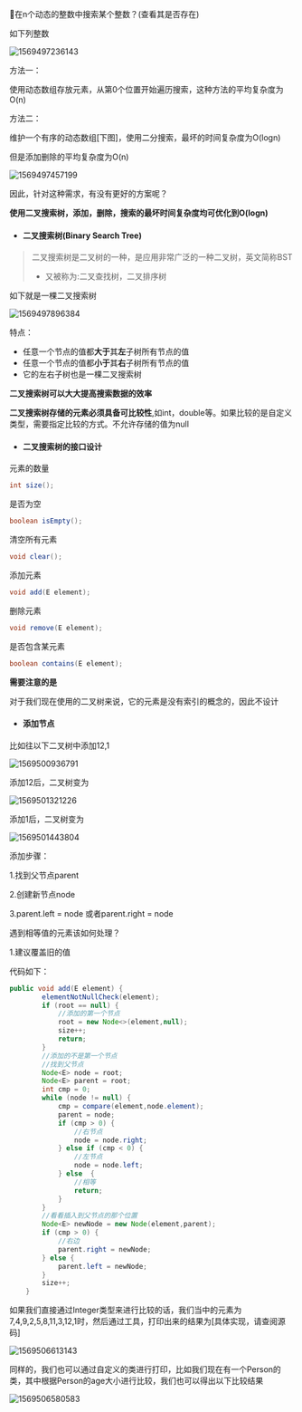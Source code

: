 🤔在n个动态的整数中搜索某个整数？(查看其是否存在)

如下列整数

![1569497236143](https://github.com/MSTGit/Algorithm/blob/master/BinarySearchTreeDemo/Resource/1569497236143.png)

方法一：

使用动态数组存放元素，从第0个位置开始遍历搜索，这种方法的平均复杂度为O(n)

方法二：

维护一个有序的动态数组[下图]，使用二分搜索，最坏的时间复杂度为O(logn)

但是添加删除的平均复杂度为O(n)

![1569497457199](https://github.com/MSTGit/Algorithm/blob/master/BinarySearchTreeDemo/Resource/1569497457199.png)

因此，针对这种需求，有没有更好的方案呢？

**使用二叉搜索树，添加，删除，搜索的最坏时间复杂度均可优化到O(logn)**

- #### 二叉搜索树(Binary Search Tree)

> 二叉搜索树是二叉树的一种，是应用非常广泛的一种二叉树，英文简称BST
>
> - 又被称为:二叉查找树，二叉排序树

如下就是一棵二叉搜索树

![1569497896384](https://github.com/MSTGit/Algorithm/blob/master/BinarySearchTreeDemo/Resource/1569497896384.png)

特点：

- 任意一个节点的值都**大于**其**左**子树所有节点的值
- 任意一个节点的值都**小于**其**右**子树所有节点的值
- 它的左右子树也是一棵二叉搜索树

**二叉搜索树可以大大提高搜索数据的效率**

**二叉搜索树存储的元素必须具备可比较性**,如int，double等。如果比较的是自定义类型，需要指定比较的方式。不允许存储的值为null

- #### 二叉搜索树的接口设计

元素的数量

```java
int size();
```

是否为空

```java
boolean isEmpty();
```

清空所有元素

```java
void clear();
```

添加元素

```java
void add(E element);
```

删除元素

```java
void remove(E element);
```

是否包含某元素

```java
boolean contains(E element);
```

**需要注意的是**

对于我们现在使用的二叉树来说，它的元素是没有索引的概念的，因此不设计

- #### 添加节点

比如往以下二叉树中添加12,1

![1569500936791](https://github.com/MSTGit/Algorithm/blob/master/BinarySearchTreeDemo/Resource/1569500936791.png)

添加12后，二叉树变为

![1569501321226](https://github.com/MSTGit/Algorithm/blob/master/BinarySearchTreeDemo/Resource/1569501321226.png)

添加1后，二叉树变为

![1569501443804](https://github.com/MSTGit/Algorithm/blob/master/BinarySearchTreeDemo/Resource/1569501443804.png)

添加步骤：

1.找到父节点parent

2.创建新节点node

3.parent.left = node 或者parent.right = node

遇到相等值的元素该如何处理？

1.建议覆盖旧的值

代码如下：

```java
public void add(E element) {
        elementNotNullCheck(element);
        if (root == null) {
            //添加的第一个节点
            root = new Node<>(element,null);
            size++;
            return;
        }
        //添加的不是第一个节点
        //找到父节点
        Node<E> node = root;
        Node<E> parent = root;
        int cmp = 0;
        while (node != null) {
            cmp = compare(element,node.element);
            parent = node;
            if (cmp > 0) {
                //右节点
                node = node.right;
            } else if (cmp < 0) {
                //左节点
                node = node.left;
            } else  {
                //相等
                return;
            }
        }
        //看看插入到父节点的那个位置
        Node<E> newNode = new Node(element,parent);
        if (cmp > 0) {
            //右边
            parent.right = newNode;
        } else {
            parent.left = newNode;
        }
        size++;
    }
```

如果我们直接通过Integer类型来进行比较的话，我们当中的元素为7,4,9,2,5,8,11,3,12,1时，然后通过工具，打印出来的结果为[具体实现，请查阅源码]

![1569506613143](https://github.com/MSTGit/Algorithm/blob/master/BinarySearchTreeDemo/Resource/1569506613143.png)

同样的，我们也可以通过自定义的类进行打印，比如我们现在有一个Person的类，其中根据Person的age大小进行比较，我们也可以得出以下比较结果

![1569506580583](https://github.com/MSTGit/Algorithm/blob/master/BinarySearchTreeDemo/Resource/1569506580583.png)